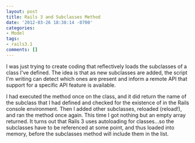 ```yaml
---
layout: post
title: Rails 3 and Subclasses Method
date: '2012-03-26 18:38:14 -0700'
categories:
- Model
tags:
- rails3.1
comments: []
---
```

I was just trying to create coding that reflectively loads the subclasses of a class I've defined. The idea is that as new subclasses are added, the script I'm writing can detect which ones are present and inform a remote API that support for a specific API feature is available.

I had executed the method once on the class, and it did return the name of the subclass that I had defined and checked for the existence of in the Rails console environment. Then I added other subclasses, reloaded (reload!), and ran the method once again. This time I got nothing but an empty array returned. It turns out that Rails 3 uses autoloading for classes...so the subclasses have to be referenced at some point, and thus loaded into memory, before the subclasses method will include them in the list.

 

